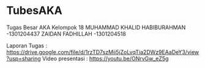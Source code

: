 # TubesAKA
Tugas Besar AKA
Kelompok 18
MUHAMMAD KHALID HABIBURAHMAN -1301204437
ZAIDAN FADHILLAH -1301204518

Laporan Tugas : https://drive.google.com/file/d/1rzTD7szMii5jZoLvqTia2DWz9EAaDeY3/view?usp=sharing
Video presentasi : https://youtu.be/ONrvGw_eZ5g
